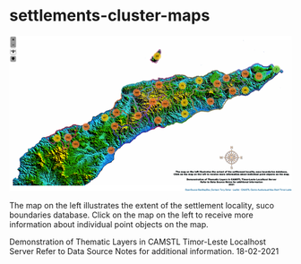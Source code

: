 # settlements-cluster-maps

![alt text](https://github.com/timorleste/settlements-cluster-maps/blob/main/images/cluster-maps.png?raw=true)

The map on the left illustrates the extent of the settlement locality, suco boundaries database.
Click on the map on the left to receive more information about individual point objects on the map.

Demonstration of Thematic Layers in CAMSTL Timor-Leste Localhost Server Refer to Data Source Notes for additional information.
18-02-2021
